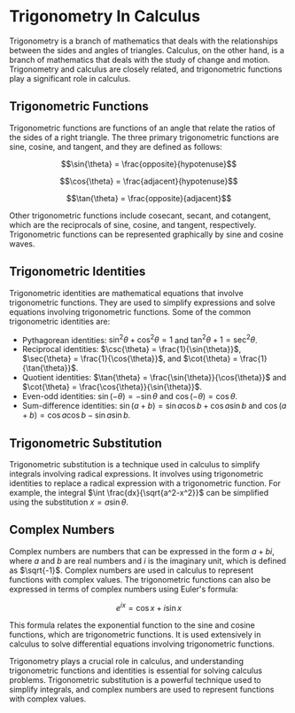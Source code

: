 # Trigonometry In Calculus

Trigonometry is a branch of mathematics that deals with the relationships between the sides and angles of triangles. Calculus, on the other hand, is a branch of mathematics that deals with the study of change and motion. Trigonometry and calculus are closely related, and trigonometric functions play a significant role in calculus. 

## Trigonometric Functions

Trigonometric functions are functions of an angle that relate the ratios of the sides of a right triangle. The three primary trigonometric functions are sine, cosine, and tangent, and they are defined as follows:

$$\sin{\theta} = \frac{opposite}{hypotenuse}$$

$$\cos{\theta} = \frac{adjacent}{hypotenuse}$$

$$\tan{\theta} = \frac{opposite}{adjacent}$$

Other trigonometric functions include cosecant, secant, and cotangent, which are the reciprocals of sine, cosine, and tangent, respectively. Trigonometric functions can be represented graphically by sine and cosine waves.

## Trigonometric Identities

Trigonometric identities are mathematical equations that involve trigonometric functions. They are used to simplify expressions and solve equations involving trigonometric functions. Some of the common trigonometric identities are:

- Pythagorean identities: $\sin^2{\theta} + \cos^2{\theta} = 1$ and $\tan^2{\theta} + 1 = \sec^2{\theta}$.
- Reciprocal identities: $\csc{\theta} = \frac{1}{\sin{\theta}}$, $\sec{\theta} = \frac{1}{\cos{\theta}}$, and $\cot{\theta} = \frac{1}{\tan{\theta}}$.
- Quotient identities: $\tan{\theta} = \frac{\sin{\theta}}{\cos{\theta}}$ and $\cot{\theta} = \frac{\cos{\theta}}{\sin{\theta}}$.
- Even-odd identities: $\sin{(-\theta)} = -\sin{\theta}$ and $\cos{(-\theta)} = \cos{\theta}$.
- Sum-difference identities: $\sin{(a+b)} = \sin{a}\cos{b} + \cos{a}\sin{b}$ and $\cos{(a+b)} = \cos{a}\cos{b} - \sin{a}\sin{b}$.

## Trigonometric Substitution

Trigonometric substitution is a technique used in calculus to simplify integrals involving radical expressions. It involves using trigonometric identities to replace a radical expression with a trigonometric function. For example, the integral $\int \frac{dx}{\sqrt{a^2-x^2}}$ can be simplified using the substitution $x = a\sin{\theta}$.

## Complex Numbers

Complex numbers are numbers that can be expressed in the form $a + bi$, where $a$ and $b$ are real numbers and $i$ is the imaginary unit, which is defined as $\sqrt{-1}$. Complex numbers are used in calculus to represent functions with complex values. The trigonometric functions can also be expressed in terms of complex numbers using Euler's formula:

$$e^{ix} = \cos{x} + i\sin{x}$$

This formula relates the exponential function to the sine and cosine functions, which are trigonometric functions. It is used extensively in calculus to solve differential equations involving trigonometric functions.

Trigonometry plays a crucial role in calculus, and understanding trigonometric functions and identities is essential for solving calculus problems. Trigonometric substitution is a powerful technique used to simplify integrals, and complex numbers are used to represent functions with complex values.
